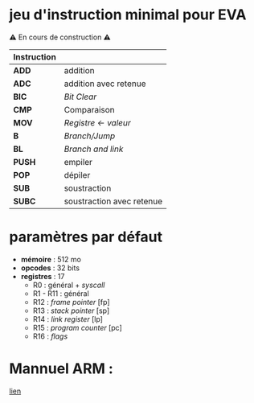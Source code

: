 # jeu d'instruction minimal pour EVA

⚠︎ En cours de construction ⚠︎

| Instruction |                           |
| :---------- | :------------------------ |
| **ADD**     | addition                  |
| **ADC**     | addition avec retenue     |
| **BIC**     | _Bit Clear_               |
| **CMP**     | Comparaison               |
| **MOV**     | _Registre <- valeur_      |
| **B**       | _Branch/Jump_             |
| **BL**      | _Branch and link_         |
| **PUSH**    | empiler                   |
| **POP**     | dépiler                   |
| **SUB**     | soustraction              |
| **SUBC**    | soustraction avec retenue |


# paramètres par défaut

+ **mémoire**   : 512 mo
+ **opcodes**   : 32 bits
+ **registres** : 17
  + R0 : général + _syscall_
  + R1 - R11 : général
  + R12 : _frame pointer_ [fp]
  + R13 : _stack pointer_ [sp]
  + R14 : _link register_ [lp]
  + R15 : _program counter_ [pc]
  + R16 : _flags_


# Mannuel ARM :

[lien](https://static.docs.arm.com/ddi0487/ea/DDI0487E_a_armv8_arm.pdf?_ga=2.251000774.1352180834.1570687704-561539479.1566997689)
